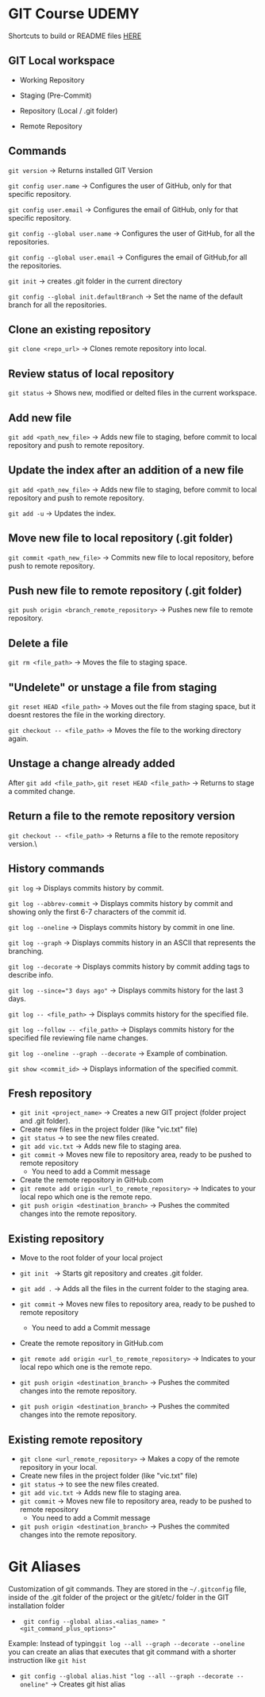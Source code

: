 # GIT Course UDEMY

Shortcuts to build or README files [HERE](https://docs.github.com/en/get-started/writing-on-github/getting-started-with-writing-and-formatting-on-github/basic-writing-and-formatting-syntax)

## GIT Local workspace
- Working Repository
- Staging (Pre-Commit)
- Repository (Local / .git folder)

-  Remote Repository

## Commands
`git version` ->   Returns installed GIT Version

`git config user.name` ->   Configures the user of GitHub, only for that specific repository.

`git config user.email` ->   Configures the email of GitHub, only for that specific repository.

`git config --global user.name` ->   Configures the user of GitHub, for all the repositories.

`git config --global user.email` ->   Configures the email of GitHub,for all the repositories.

`git init` ->  creates .git folder in the current directory

`git config --global init.defaultBranch` -> Set the name of the default branch for all the repositories.


## Clone an existing repository
`git clone <repo_url>` ->  Clones remote repository into local.

## Review status of local repository
`git status` ->  Shows new, modified or delted files in the current workspace.

## Add new file
`git add <path_new_file>` ->  Adds new file to staging, before commit to local repository and push to remote repository.

## Update the index after an addition of a new file
`git add <path_new_file>` ->  Adds new file to staging, before commit to local repository and push to remote repository.

`git add -u` ->  Updates the index.

## Move new file to local repository (.git folder)
`git commit <path_new_file>` ->  Commits new file to local repository, before  push to remote repository.

## Push new file to remote repository (.git folder)
`git push origin <branch_remote_repository>` ->  Pushes new file to remote repository.

## Delete a file
`git rm <file_path>` ->  Moves the file to staging space.

## "Undelete" or unstage a file from staging
`git reset HEAD <file_path>` ->  Moves out the file from staging space, but it doesnt restores the file in the working directory.

`git checkout -- <file_path>` ->  Moves the file to the working directory again.

## Unstage a change already added
After `git add <file_path>`, `git reset HEAD <file_path>` ->  Returns to stage a commited change.

## Return a file to the remote repository version
`git checkout -- <file_path>` ->  Returns a file to the remote repository version.\

## History commands
`git log` ->  Displays commits history by commit.

`git log --abbrev-commit` ->  Displays commits history by commit and showing only the first 6-7 characters of the commit id.

`git log --oneline` ->  Displays commits history by commit in one line.

`git log --graph` ->  Displays commits history in an ASCII that represents the branching.

`git log --decorate` ->  Displays commits history by commit adding tags to describe info.

`git log --since="3 days ago"` ->  Displays commits history for the last 3 days.

`git log -- <file_path>` ->  Displays commits history for the specified file.

`git log --follow -- <file_path>` ->  Displays commits history for the specified file reviewing file name changes.

`git log --oneline --graph --decorate` ->  Example of combination.

`git show <commit_id>` ->  Displays information of the specified commit.

## Fresh repository
- `git init <project_name>` ->  Creates a new GIT project (folder project and .git folder).
- Create new files in the project folder (like "vic.txt" file)
- `git status` -> to see the new files created.
- `git add vic.txt` -> Adds new file to staging area.
- `git commit` -> Moves new file to repository area, ready to be pushed to remote repository
  - You need to add a Commit message
- Create the remote repository in GitHub.com
- `git remote add origin <url_to_remote_repository>` -> Indicates to your local repo which one is the remote repo.
- `git push origin <destination_branch>` -> Pushes the commited changes into the remote repository.

## Existing repository
- Move to the root folder of your local project
- `git init ` -> Starts git repository and creates .git folder.
- `git add .` -> Adds all the files in the current folder to the staging area.
- `git commit` -> Moves new files to repository area, ready to be pushed to remote repository
  - You need to add a Commit message
- Create the remote repository in GitHub.com
- `git remote add origin <url_to_remote_repository>` -> Indicates to your local repo which one is the remote repo.
- `git push origin <destination_branch>` -> Pushes the commited changes into the remote repository.

- `git push origin <destination_branch>` -> Pushes the commited changes into the remote repository.


## Existing remote repository
- `git clone <url_remote_repository>` -> Makes a copy of the remote repository in your local.
- Create new files in the project folder (like "vic.txt" file)
- `git status` -> to see the new files created.
- `git add vic.txt` -> Adds new file to staging area.
- `git commit` -> Moves new file to repository area, ready to be pushed to remote repository
  - You need to add a Commit message
- `git push origin <destination_branch>` -> Pushes the commited changes into the remote repository.

# Git Aliases
Customization of git commands.
They are stored in the `~/.gitconfig` file, inside of the .git folder of the project or the git/etc/ folder in the GIT installation folder

- ` git config --global alias.<alias_name> "<git_command_plus_options>"`

Example:
Instead of typing`git log --all --graph --decorate --oneline` you can create an alias that executes that git command with a shorter instruction like `git hist`
- `git config --global alias.hist "log --all --graph --decorate --oneline"` -> Creates git hist alias